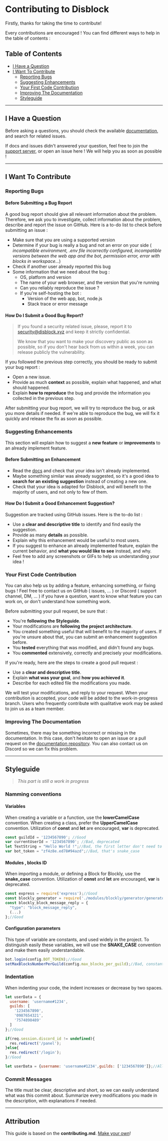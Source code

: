 # Contributing to Disblock

Firstly, thanks for taking the time to contribute!

Every contributions are encouraged ! You can find different ways to help in the table of contents :

## Table of Contents

- [I Have a Question](#i-have-a-question)
- [I Want To Contribute](#i-want-to-contribute)
  - [Reporting Bugs](#reporting-bugs)
  - [Suggesting Enhancements](#suggesting-enhancements)
  - [Your First Code Contribution](#your-first-code-contribution)
  - [Improving The Documentation](#improving-the-documentation)
  - [Styleguide](#styleguide)

-----

## I Have a Question

Before asking a questions, you should check the available [documentation](https://docs.disblock.xyz), and search for related issues.

If docs and issues didn't answered your question, feel free to join the [support server](https://discord.gg/4b6j3UBKWp), or open an issue here ! We will help you as soon as possible !

-----

## I Want To Contribute

### Reporting Bugs

#### Before Submitting a Bug Report

A good bug report should give all relevant information about the problem. Therefore, we ask you to investigate, collect information about the problem, describe and report the issue on GitHub. Here is a to-do list to check before submitting an issue :

- Make sure that you are using a supported version
- Determine if your bug is really a bug and not an error on your side ( *incompatible environment, .env file incorrectly configured, incompatible versions between the web app and the bot, permission error, error with blocks in workspace...*)
- Check if another user already reported this bug
- Some information that we need about the bug :
  - OS, platform and version
  - The name of your web browser, and the version that you're running
  - Can you reliably reproduce the issue ?
  - If you're self-hosting the bot :
    - Version of the web app, bot, node.js
    - Stack trace or error message

#### How Do I Submit a Good Bug Report?

> If you found a security related issue, please, report it to security@disblock.xyz and keep it strictly confidential.
>
> We know that you want to make your discovery public as soon as possible, so if you don't hear back from us within a week, you can release publicly the vulnerability.


If you followed the previous step correctly, you should be ready to submit your bug report :

- Open a new issue.
- Provide as much **context** as possible, explain what happened, and what should happened.
- Explain **how to reproduce** the bug and provide the information you collected in the previous step.

After submitting your bug report, we will try to reproduce the bug, or ask you more details if needed. If we're able to reproduce the bug, we will fix it quickly and release the fix as soon as possible.

### Suggesting Enhancements

This section will explain how to suggest a **new feature** or **improvements** to an already implement feature.

#### Before Submitting an Enhancement

- Read the [docs](https://docs.disblock.xyz) and check that your idea isn't already implemented.
- Maybe something similar was already suggested, so it's a good idea to **search for an existing suggestion** instead of creating a new one.
- Check that your idea is adapted for Disblock, and will benefit to the majority of users, and not only to few of them.

#### How Do I Submit a Good Enhancement Suggestion?

Suggestion are tracked using GitHub issues. Here is the to-do list :

- Use a **clear and descriptive title** to identify and find easily the suggestion.
- Provide as many **details** as possible.
- Explain why this enhancement would be useful to most users.
- If you suggest to enhance an already implemented feature, explain the current behavior, and **what you would like to see** instead, and why.
- Feel free to add any screenshots or GIFs to help us understanding your idea !

### Your First Code Contribution

You can also help us by adding a feature, enhancing something, or fixing bugs ! Feel free to contact us on GitHub ( issues, ... ) or Discord ( support channel, DM, ... ) if you have a question, want to know what feature you can work on, or don't understand how something work.

Before submitting your pull request, be sure that :

- You're **following the Styleguide**.
- Your modifications are **following the project architecture**.
- You created something useful that will benefit to the majority of users. If you're unsure about that, you can submit an enhancement suggestion before.
- You **tested** everything that was modified, and didn't found any bugs.
- You **commented** extensively, correctly and precisely your modifications.

If you're ready, here are the steps to create a good pull request :

- Use a **clear and descriptive title**.
- Explain **what was your goal**, and **how you achieved it**.
- Describe for each edited file the modifications you made.

We will test your modifications, and reply to your request. When your contribution is accepted, your code will be added to the work-in-progress branch. Users who frequently contribute with qualitative work may be asked to join us as a team member.

### Improving The Documentation

Sometimes, there may be something incorrect or missing in the documentation. In this case, don't hesitate to open an issue or a pull request on the [documentation repository](https://github.com/Disblock/Documentation). You can also contact us on Discord so we can fix this problem.

-----

## Styleguide
> *This part is still a work in progress*

### Namming conventions

#### Variables
When creating a variable or a function, use the **lowerCamelCase** convention. When creating a class, prefer the **UpperCamelCase** convention.
Utilization of **const** and **let** are encouraged, **var** is deprecated.
```js
const guildId = '1234567890'; //Good
var currentUserId = '1234567890'; //Bad, deprecated
let TextString = "Hello World !";//Bad, the first letter don't need to be uppercase
var bot_token = "zf4z8e.ed78#94azd";//Bad, that's snake_case
```

#### Modules , blocks ID
When importing a module, or defining a Block for Blockly, use the **snake_case** convention.
Utilization of **const** and **let** are encouraged, **var** is deprecated.
```js
const express = require('express');//Good
const blockly_generator = require('./modules/blockly/generator/generator.js');//Good
const blockly_block_message_reply = {
  "type": "block_message_reply",
  (...)
};//Good
```

#### Configuration parameters
This type of variable are constants, and used widely in the project. To distinguish easily these variables,
we will use the **SNAKE_CASE** convention and make them easily understandable.
```js
bot.login(config.BOT_TOKEN);//Good
setMaxBlocksNumberPerGuild(config.max_blocks_per_guild);//Bad, constant not in uppercase
```

### Indentation
When indenting your code, the indent increases or decrease by two spaces.
```js
let userData = {
  username: 'username#1234',
  guilds: [
    '1234567890',
    '0987654321',
    '7574898489'
  ]
};//Good

if(req.session.discord_id != undefined){
  res.redirect('/panel');
}else{
  res.redirect('/login');
}//Good

let userData = {username: 'username#1234',guilds: ['1234567890']};//Allowed, only few properties
```

### Commit Messages

The title must be clear, descriptive and short, so we can easily understand what was this commit about. Summarize every modifications you made in the description, with explanations if needed.

-----
## Attribution
This guide is based on the **contributing.md**. [Make your own](https://contributing.md/)!

